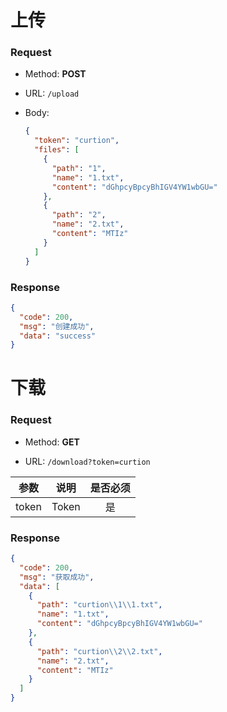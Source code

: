 # 上传

### Request

- Method:  **POST**

- URL: ```/upload```

- Body: 

  ```json
  {
    "token": "curtion",
    "files": [
      {
        "path": "1",
        "name": "1.txt",
        "content": "dGhpcyBpcyBhIGV4YW1wbGU="
      },
      {
        "path": "2",
        "name": "2.txt",
        "content": "MTIz"
      }
    ]
  }
  ```

### Response

```json
{
  "code": 200,
  "msg": "创建成功",
  "data": "success"
}
```

# 下载

### Request

- Method:  **GET**

- URL: ```/download?token=curtion```

| 参数  |        说明        | 是否必须 |
| :---: | :----------------: | :------: |
| token | Token |    是    |

### Response

```json
{
  "code": 200,
  "msg": "获取成功",
  "data": [
    {
      "path": "curtion\\1\\1.txt",
      "name": "1.txt",
      "content": "dGhpcyBpcyBhIGV4YW1wbGU="
    },
    {
      "path": "curtion\\2\\2.txt",
      "name": "2.txt",
      "content": "MTIz"
    }
  ]
}
```